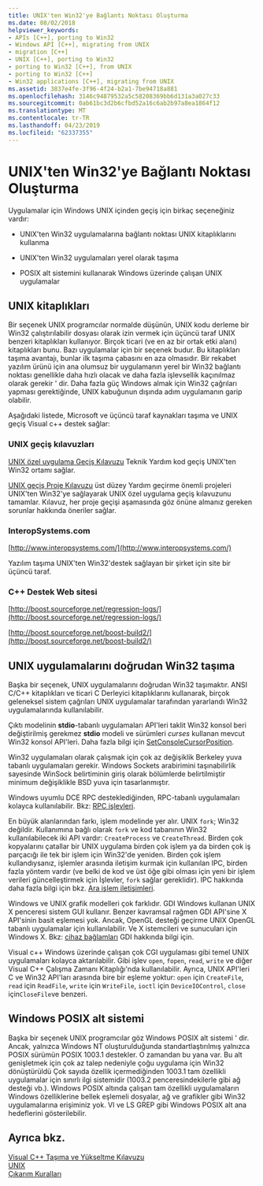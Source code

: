 ```yaml
---
title: UNIX'ten Win32'ye Bağlantı Noktası Oluşturma
ms.date: 08/02/2018
helpviewer_keywords:
- APIs [C++], porting to Win32
- Windows API [C++], migrating from UNIX
- migration [C++]
- UNIX [C++], porting to Win32
- porting to Win32 [C++], from UNIX
- porting to Win32 [C++]
- Win32 applications [C++], migrating from UNIX
ms.assetid: 3837e4fe-3f96-4f24-b2a1-7be94718a881
ms.openlocfilehash: 3146c94879532a5c58208369bb6d131a3a027c33
ms.sourcegitcommit: 0ab61bc3d2b6cfbd52a16c6ab2b97a8ea1864f12
ms.translationtype: MT
ms.contentlocale: tr-TR
ms.lasthandoff: 04/23/2019
ms.locfileid: "62337355"
---
```

# <a name="porting-from-unix-to-win32"></a>UNIX'ten Win32'ye Bağlantı Noktası Oluşturma

Uygulamalar için Windows UNIX içinden geçiş için birkaç seçeneğiniz vardır:

- UNIX'ten Win32 uygulamalarına bağlantı noktası UNIX kitaplıklarını kullanma

- UNIX'ten Win32 uygulamaları yerel olarak taşıma

- POSIX alt sistemini kullanarak Windows üzerinde çalışan UNIX uygulamalar

## <a name="unix-libraries"></a>UNIX kitaplıkları

Bir seçenek UNIX programcılar normalde düşünün, UNIX kodu derleme bir Win32 çalıştırılabilir dosyası olarak izin vermek için üçüncü taraf UNIX benzeri kitaplıkları kullanıyor. Birçok ticari (ve en az bir ortak etki alanı) kitaplıkları bunu. Bazı uygulamalar için bir seçenek budur. Bu kitaplıkları taşıma avantajı, bunlar ilk taşıma çabasını en aza olmasıdır. Bir rekabet yazılım ürünü için ana olumsuz bir uygulamanın yerel bir Win32 bağlantı noktası genellikle daha hızlı olacak ve daha fazla işlevsellik kaçınılmaz olarak gerekir ' dir. Daha fazla güç Windows almak için Win32 çağrıları yapması gerektiğinde, UNIX kabuğunun dışında adım uygulamanın garip olabilir.

Aşağıdaki listede, Microsoft ve üçüncü taraf kaynakları taşıma ve UNIX geçiş Visual c++ destek sağlar:

### <a name="unix-migration-guides"></a>UNIX geçiş kılavuzları

[UNIX özel uygulama Geçiş Kılavuzu](https://technet.microsoft.com/library/bb656290.aspx) Teknik Yardım kod geçiş UNIX'ten Win32 ortamı sağlar.

[UNIX geçiş Proje Kılavuzu](https://technet.microsoft.com/library/bb656287.aspx) üst düzey Yardım geçirme önemli projeleri UNIX'ten Win32'ye sağlayarak UNIX özel uygulama geçiş kılavuzunu tamamlar. Kılavuz, her proje geçişi aşamasında göz önüne almanız gereken sorunlar hakkında öneriler sağlar.

### <a name="interopsystemscom"></a>InteropSystems.com

[http://www.interopsystems.com/](http://www.interopsystems.com/)

Yazılım taşıma UNIX'ten Win32'destek sağlayan bir şirket için site bir üçüncü taraf.

### <a name="c-boost-web-site"></a>C++ Destek Web sitesi

[http://boost.sourceforge.net/regression-logs/](http://boost.sourceforge.net/regression-logs/)

[http://boost.sourceforge.net/boost-build2/](http://boost.sourceforge.net/boost-build2/)

## <a name="porting-unix-applications-directly-to-win32"></a>UNIX uygulamalarını doğrudan Win32 taşıma

Başka bir seçenek, UNIX uygulamalarını doğrudan Win32 taşımaktır. ANSI C/C++ kitaplıkları ve ticari C Derleyici kitaplıklarını kullanarak, birçok geleneksel sistem çağrıları UNIX uygulamalar tarafından yararlandı Win32 uygulamalarında kullanılabilir.

Çıktı modelinin **stdio**-tabanlı uygulamaları API'leri taklit Win32 konsol beri değiştirilmiş gerekmez **stdio** modeli ve sürümleri *curses* kullanan mevcut Win32 konsol API'leri. Daha fazla bilgi için [SetConsoleCursorPosition](/windows/console/setconsolecursorposition).

Win32 uygulamaları olarak çalışmak için çok az değişiklik Berkeley yuva tabanlı uygulamaları gerekir. Windows Sockets arabirimini taşınabilirlik sayesinde WinSock belirtiminin giriş olarak bölümlerde belirtilmiştir minimum değişiklikle BSD yuva için tasarlanmıştır.

Windows uyumlu DCE RPC desteklediğinden, RPC-tabanlı uygulamaları kolayca kullanılabilir. Bkz: [RPC işlevleri](/windows/desktop/Rpc/rpc-functions).

En büyük alanlarından farkı, işlem modelinde yer alır. UNIX `fork`; Win32 değildir. Kullanımına bağlı olarak `fork` ve kod tabanının Win32 kullanılabilecek iki API vardır: `CreateProcess` ve `CreateThread`. Birden çok kopyalarını çatallar bir UNIX uygulama birden çok işlem ya da birden çok iş parçacığı ile tek bir işlem için Win32'de yeniden. Birden çok işlem kullandıysanız, işlemler arasında iletişim kurmak için kullanılan IPC, birden fazla yöntem vardır (ve belki de kod ve üst öğe gibi olması için yeni bir işlem verileri güncelleştirmek için İşlevler, `fork` sağlar gereklidir). IPC hakkında daha fazla bilgi için bkz. [Ara işlem iletişimleri](/windows/desktop/ipc/interprocess-communications).

Windows ve UNIX grafik modelleri çok farklıdır. GDI Windows kullanan UNIX X penceresi sistem GUI kullanır. Benzer kavramsal rağmen GDI API'sine X API'sinin basit eşlemesi yok. Ancak, OpenGL desteği geçirme UNIX OpenGL tabanlı uygulamalar için kullanılabilir. Ve X istemcileri ve sunucuları için Windows X. Bkz: [cihaz bağlamları](/windows/desktop/gdi/device-contexts) GDI hakkında bilgi için.

Visual c++ Windows üzerinde çalışan çok CGI uygulaması gibi temel UNIX uygulamaları kolayca aktarılabilir. Gibi işlev `open`, `fopen`, `read`, `write` ve diğer Visual C++ Çalışma Zamanı Kitaplığı'nda kullanılabilir. Ayrıca, UNIX API'leri C ve Win32 API'ları arasında bire bir eşleme yoktur: `open` için `CreateFile`, `read` için `ReadFile`, `write` için `WriteFile`, `ioctl` için `DeviceIOControl`, `close` için`CloseFile`ve benzeri.

## <a name="windows-posix-subsystem"></a>Windows POSIX alt sistemi

Başka bir seçenek UNIX programcılar göz Windows POSIX alt sistemi ' dir. Ancak, yalnızca Windows NT oluşturulduğunda standartlaştırılmış yalnızca POSIX sürümün POSIX 1003.1 destekler. O zamandan bu yana var. Bu alt genişletmek için çok az talep nedeniyle çoğu uygulama için Win32 dönüştürüldü Çok sayıda özellik içermediğinden 1003.1 tam özellikli uygulamalar için sınırlı ilgi sistemidir (1003.2 penceresindekilerle gibi ağ desteği vb.). Windows POSIX altında çalışan tam özellikli uygulamaların Windows özelliklerine bellek eşlemeli dosyalar, ağ ve grafikler gibi Win32 uygulamalarına erişiminiz yok. VI ve LS GREP gibi Windows POSIX alt ana hedeflerini gösterilebilir.

## <a name="see-also"></a>Ayrıca bkz.

[Visual C++ Taşıma ve Yükseltme Kılavuzu](visual-cpp-change-history-2003-2015.md)<br/>
[UNIX](../c-runtime-library/unix.md)<br/>
[Çıkarım Kuralları](../build/reference/inference-rules.md)
